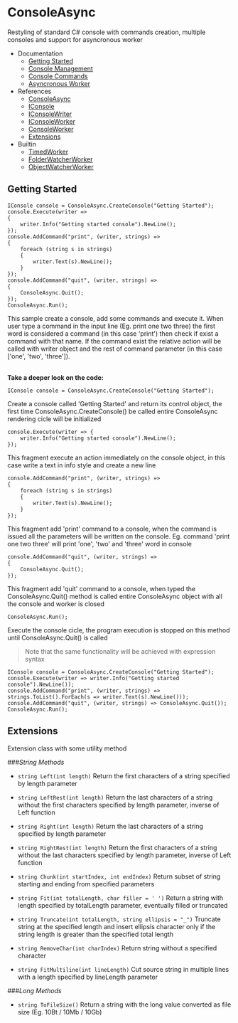 ConsoleAsync
========
Restyling of standard C# console with commands creation, multiple consoles and support for asyncronous worker

* Documentation
	* [Getting Started](#getting-started)
	* [Console Management](#console-management)
	* [Console Commands](#console-commands)
	* [Asyncronous Worker](#asyncronous-worker)
* References
	* [ConsoleAsync](References.md#consoleasync)
	* [IConsole](References.md#iconsole)
	* [IConsoleWriter](References.md#iconsolewriter)
	* [IConsoleWorker](References.md#iconsoleworker)
	* [ConsoleWorker](References.md#consoleworker)
	* [Extensions](References.md#extensions)
* Builtin
	* [TimedWorker](#timedworker)
	* [FolderWatcherWorker](#folderwatcherworker)
	* [ObjectWatcherWorker](#objectwatcherworker)


Getting Started
---------------

	IConsole console = ConsoleAsync.CreateConsole("Getting Started");
	console.Execute(writer =>
	{
		writer.Info("Getting started console").NewLine();
	});
	console.AddCommand("print", (writer, strings) =>
	{
		foreach (string s in strings)
		{
			writer.Text(s).NewLine();
		}
	});
	console.AddCommand("quit", (writer, strings) =>
	{
		ConsoleAsync.Quit();
	});
	ConsoleAsync.Run();

This sample create a console, add some commands and execute it. When user type a command in the input line (Eg. print one two three) the first word is considered a command (in this case 'print') then check if exist a command with that name.
If the command exist the relative action will be called with writer object and the rest of command parameter (in this case ['one', 'two', 'three']).<br /><br />
 
 
**Take a deeper look on the code:**
 
	IConsole console = ConsoleAsync.CreateConsole("Getting Started");
Create a console called 'Getting Started' and return its control object, the first time ConsoleAsync.CreateConsole() be called entire ConsoleAsync rendering cicle will be initialized

	console.Execute(writer => {
		writer.Info("Getting started console").NewLine();
	});
This fragment execute an action immediately on the console object, in this case write a text in info style and create a new line

	console.AddCommand("print", (writer, strings) =>
	{
		foreach (string s in strings)
		{
			writer.Text(s).NewLine();
		}
	});
This fragment add 'print' command to a console, when the command is issued all the parameters will be written on the console.
Eg. command 'print one two three' will print 'one', 'two' and 'three' word in console

	console.AddCommand("quit", (writer, strings) =>
	{
		ConsoleAsync.Quit();
	});
This fragment add 'quit' command to a console, when typed the ConsoleAsync.Quit() method is called entire ConsoleAsync object with all the console and worker is closed

	ConsoleAsync.Run();
Execute the console cicle, the program execution is stopped on this method until ConsoleAsync.Quit() is called

>Note that the same functionality will be achieved with expression syntax

	IConsole console = ConsoleAsync.CreateConsole("Getting Started");
	console.Execute(writer => writer.Info("Getting started console").NewLine());
	console.AddCommand("print", (writer, strings) => strings.ToList().ForEach(s => writer.Text(s).NewLine()));
	console.AddCommand("quit", (writer, strings) => ConsoleAsync.Quit());
	ConsoleAsync.Run();

## Extensions
Extension class with some utility method

###*String Methods*

* `string Left(int length)`  Return the first characters of a string specified by length parameter

* `string LeftRest(int length)`  Return the last characters of a string without the first characters specified by length parameter, inverse of Left function

* `string Right(int length)` Return the last characters of a string specified by length parameter

* `string RightRest(int length)` Return the first characters of a string without the last characters specified by length parameter, inverse of Left function

* `string Chunk(int startIndex, int endIndex)` Return subset of string starting and ending from specified parameters

* `string Fit(int totalLength, char filler = ' ')` Return a string with length specified by totalLength parameter, eventually filled or truncated

* `string Truncate(int totalLength, string ellipsis = "_")` Truncate string at the specified length and insert ellipsis character only if the string length is greater than the specified total length

* `string RemoveChar(int charIndex)` Return string without a specified character

* `string FitMultiline(int lineLength)` Cut source string in multiple lines with a length specified by lineLength parameter

###*Long Methods*

* `string ToFileSize()` Return a string with the long value converted as file size (Eg. 10Bt / 10Mb / 10Gb)

